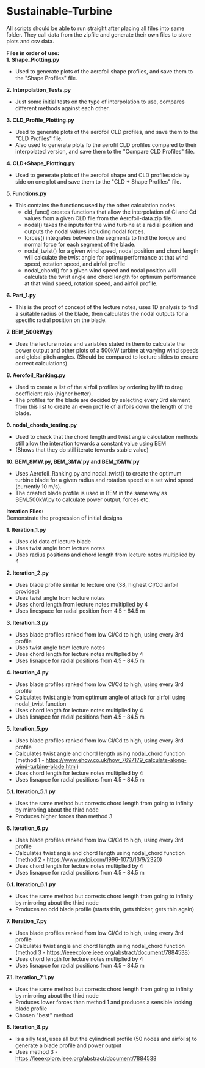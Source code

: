 # Sustainable-Turbine

All scripts should be able to run straight after placing all files into same folder.
They call data from the zipfile and generate their own files to store plots and csv data.

**Files in order of use:**  
**1. Shape_Plotting.py**
  - Used to generate plots of the aerofoil shape profiles, and save them to the "Shape Profiles" file.

**2. Interpolation_Tests.py**
  - Just some initial tests on the type of interpolation to use, compares different methods against each other.

**3. CLD_Profile_Plotting.py**
  - Used to generate plots of the aerofoil CLD profiles, and save them to the "CLD Profiles" file.
  - Also used to generate plots fo the aerofil CLD profiles compared to their interpolated version, and save them to the "Compare CLD Profiles" file.

**4. CLD+Shape_Plotting.py**
  - Used to generate plots of the aerofoil shape and CLD profiles side by side on one plot and save them to the "CLD + Shape Profiles" file.

**5. Functions.py**
  - This contains the functions used by the other calculation codes.
    - cld_func() creates functions that allow the interpolation of Cl and Cd values from a given CLD file from the Aerofoil-data.zip file.
    - nodal() takes the inputs for the wind turbine at a radial position and outputs the nodal values including nodal forces.
    - forces() integrates between the segments to find the torque and normal force for each segment of the blade.
    - nodal_twist() for a given wind speed, nodal position and chord length will calculate the twist angle for optimu performance at that wind speed, rotation speed, and airfoil profile
    - nodal_chord() for a given wind speed and nodal position will calculate the twist angle and chord length for optimum performance at that wind speed, rotation speed, and airfoil profile.

**6. Part_1.py**
  - This is the proof of concept of the lecture notes, uses 1D analysis to find a suitable radius of the blade, then calculates the nodal outputs for a specific radial position on the blade.

**7. BEM_500kW.py**
  - Uses the lecture notes and variables stated in them to calculate the power output and other plots of a 500kW turbine at varying wind speeds and global pitch angles. (Should be compared to lecture slides to ensure correct calculations)

**8. Aerofoil_Ranking.py**
  - Used to create a list of the airfoil profiles by ordering by lift to drag coefficient raio (higher better).
  - The profiles for the blade are decided by selecting every 3rd element from this list to create an even profile of airfoils down the length of the blade.

**9. nodal_chords_testing.py**
  - Used to check that the chord length and twist angle calculation methods still allow the interation towards a constant value using BEM
  - (Shows that they do still iterate towards stable value)

**10. BEM_8MW.py, BEM_3MW.py and BEM_15MW.py**
  - Uses Aerofoil_Ranking.py and nodal_twist() to create the optimum turbine blade for a given radius and rotation speed at a set wind speed (currently 10 m/s).
  - The created blade profile is used in BEM in the same way as BEM_500kW.py to calculate power output, forces etc.

**Iteration Files:**  
Demonstrate the progression of initial designs  
  
**1. Iteration_1.py**
   - Uses cld data of lecture blade
   - Uses twist angle from lecture notes
   - Uses radius positions and chord length from lecture notes multiplied by 4

**2. Iteration_2.py**
  - Uses blade profile similar to lecture one (38, highest Cl/Cd airfoil provided)
  - Uses twist angle from lecture notes
  - Uses chord length from lecture notes multiplied by 4
  - Uses linespace for radial position from 4.5 - 84.5 m

**3. Iteration_3.py**
  - Uses blade profiles ranked from low Cl/Cd to high, using every 3rd profile
  - Uses twist angle from lecture notes
  - Uses chord length for lecture notes multiplied by 4
  - Uses lisnapce for radial positions from 4.5 - 84.5 m

**4. Iteration_4.py**
  - Uses blade profiles ranked from low Cl/Cd to high, using every 3rd profile
  - Calculates twist angle from optimum angle of attack for airfoil using nodal_twist function
  - Uses chord length for lecture notes multiplied by 4
  - Uses lisnapce for radial positions from 4.5 - 84.5 m

**5. Iteration_5.py**
  - Uses blade profiles ranked from low Cl/Cd to high, using every 3rd profile
  - Calculates twist angle and chord length using nodal_chord function (method 1 - https://www.ehow.co.uk/how_7697179_calculate-along-wind-turbine-blade.html)
  - Uses chord length for lecture notes multiplied by 4
  - Uses lisnapce for radial positions from 4.5 - 84.5 m  

**5.1. Iteration_5.1.py**
  - Uses the same method but corrects chord length from going to infinity by mirroring about the third node
  - Produces higher forces than method 3

**6. Iteration_6.py**
  - Uses blade profiles ranked from low Cl/Cd to high, using every 3rd profile
  - Calculates twist angle and chord length using nodal_chord function (method 2 - https://www.mdpi.com/1996-1073/13/9/2320)
  - Uses chord length for lecture notes multiplied by 4
  - Uses lisnapce for radial positions from 4.5 - 84.5 m  

**6.1. Iteration_6.1.py**
  - Uses the same method but corrects chord length from going to infinity by mirroring about the third node
  - Produces an odd blade profile (starts thin, gets thicker, gets thin again)

**7. Iteration_7.py**
  - Uses blade profiles ranked from low Cl/Cd to high, using every 3rd profile
  - Calculates twist angle and chord length using nodal_chord function (method 3 - https://ieeexplore.ieee.org/abstract/document/7884538)
  - Uses chord length for lecture notes multiplied by 4
  - Uses lisnapce for radial positions from 4.5 - 84.5 m  

**7.1. Iteration_7.1.py**
  - Uses the same method but corrects chord length from going to infinity by mirroring about the third node
  - Produces lower forces than method 1 and produces a sensible looking blade profile
  - Chosen "best" method

**8. Iteration_8.py**
  - Is a silly test, uses all but the cylindrical profile (50 nodes and airfoils) to generate a blade profile and power output
  - Uses method 3 - https://ieeexplore.ieee.org/abstract/document/7884538
